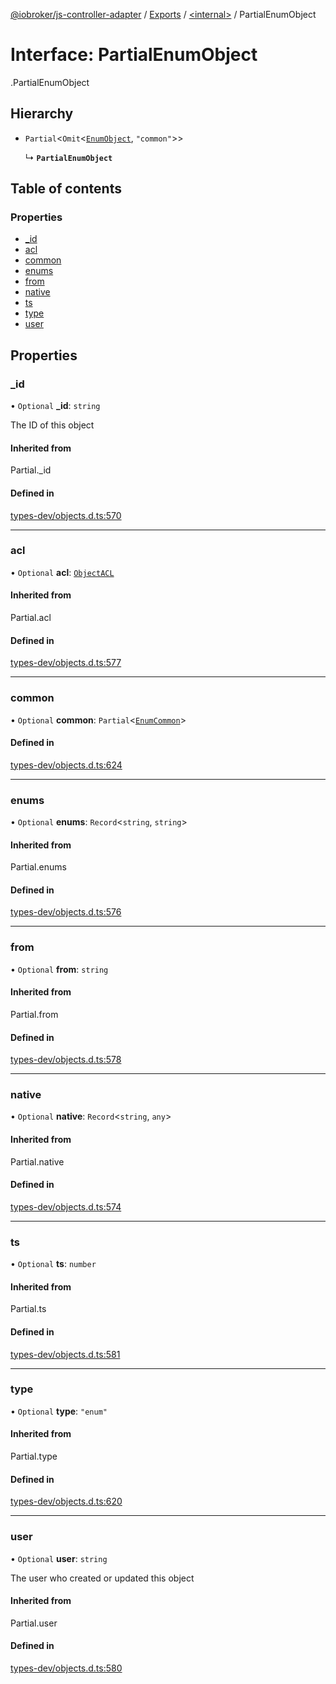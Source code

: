 [@iobroker/js-controller-adapter](../README.md) / [Exports](../modules.md) / [<internal\>](../modules/internal_.md) / PartialEnumObject

# Interface: PartialEnumObject

[<internal>](../modules/internal_.md).PartialEnumObject

## Hierarchy

- `Partial`<`Omit`<[`EnumObject`](internal_.EnumObject.md), ``"common"``\>\>

  ↳ **`PartialEnumObject`**

## Table of contents

### Properties

- [\_id](internal_.PartialEnumObject.md#_id)
- [acl](internal_.PartialEnumObject.md#acl)
- [common](internal_.PartialEnumObject.md#common)
- [enums](internal_.PartialEnumObject.md#enums)
- [from](internal_.PartialEnumObject.md#from)
- [native](internal_.PartialEnumObject.md#native)
- [ts](internal_.PartialEnumObject.md#ts)
- [type](internal_.PartialEnumObject.md#type)
- [user](internal_.PartialEnumObject.md#user)

## Properties

### \_id

• `Optional` **\_id**: `string`

The ID of this object

#### Inherited from

Partial.\_id

#### Defined in

[types-dev/objects.d.ts:570](https://github.com/ioBroker/ioBroker.js-controller/blob/a9d11a29/packages/types-dev/objects.d.ts#L570)

___

### acl

• `Optional` **acl**: [`ObjectACL`](internal_.ObjectACL.md)

#### Inherited from

Partial.acl

#### Defined in

[types-dev/objects.d.ts:577](https://github.com/ioBroker/ioBroker.js-controller/blob/a9d11a29/packages/types-dev/objects.d.ts#L577)

___

### common

• `Optional` **common**: `Partial`<[`EnumCommon`](internal_.EnumCommon.md)\>

#### Defined in

[types-dev/objects.d.ts:624](https://github.com/ioBroker/ioBroker.js-controller/blob/a9d11a29/packages/types-dev/objects.d.ts#L624)

___

### enums

• `Optional` **enums**: `Record`<`string`, `string`\>

#### Inherited from

Partial.enums

#### Defined in

[types-dev/objects.d.ts:576](https://github.com/ioBroker/ioBroker.js-controller/blob/a9d11a29/packages/types-dev/objects.d.ts#L576)

___

### from

• `Optional` **from**: `string`

#### Inherited from

Partial.from

#### Defined in

[types-dev/objects.d.ts:578](https://github.com/ioBroker/ioBroker.js-controller/blob/a9d11a29/packages/types-dev/objects.d.ts#L578)

___

### native

• `Optional` **native**: `Record`<`string`, `any`\>

#### Inherited from

Partial.native

#### Defined in

[types-dev/objects.d.ts:574](https://github.com/ioBroker/ioBroker.js-controller/blob/a9d11a29/packages/types-dev/objects.d.ts#L574)

___

### ts

• `Optional` **ts**: `number`

#### Inherited from

Partial.ts

#### Defined in

[types-dev/objects.d.ts:581](https://github.com/ioBroker/ioBroker.js-controller/blob/a9d11a29/packages/types-dev/objects.d.ts#L581)

___

### type

• `Optional` **type**: ``"enum"``

#### Inherited from

Partial.type

#### Defined in

[types-dev/objects.d.ts:620](https://github.com/ioBroker/ioBroker.js-controller/blob/a9d11a29/packages/types-dev/objects.d.ts#L620)

___

### user

• `Optional` **user**: `string`

The user who created or updated this object

#### Inherited from

Partial.user

#### Defined in

[types-dev/objects.d.ts:580](https://github.com/ioBroker/ioBroker.js-controller/blob/a9d11a29/packages/types-dev/objects.d.ts#L580)
